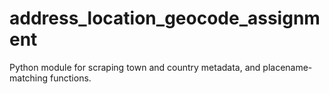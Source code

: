 # address_location_geocode_assignment
Python module for scraping town and country metadata, and placename-matching functions.
